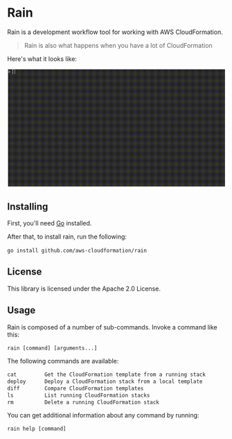 # Rain

Rain is a development workflow tool for working with AWS CloudFormation.

> Rain is also what happens when you have a lot of CloudFormation

Here's what it looks like:

![Make it Rain](./media/rain.gif)

## Installing

First, you'll need [Go](https://golang.org/) installed.

After that, to install rain, run the following:

`go install github.com/aws-cloudformation/rain`

## License

This library is licensed under the Apache 2.0 License. 

## Usage

Rain is composed of a number of sub-commands. Invoke a command like this:

```
rain [command] [arguments...]
```

The following commands are available:

```
cat         Get the CloudFormation template from a running stack
deploy      Deploy a CloudFormation stack from a local template
diff        Compare CloudFormation templates
ls          List running CloudFormation stacks
rm          Delete a running CloudFormation stack
```

You can get additional information about any command by running:

```
rain help [command]
```
